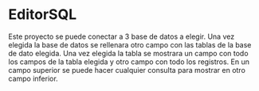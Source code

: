 # EditorSQL
Este proyecto se puede conectar a 3 base de datos a elegir.
Una vez elegida la base de datos se rellenara otro campo con las tablas de la base de dato elegida.
Una vez elegida la tabla se mostrara un campo con todo los campos de la tabla elegida y otro campo con todo los registros.
En un  campo superior se puede hacer cualquier consulta para mostrar en otro campo inferior.
